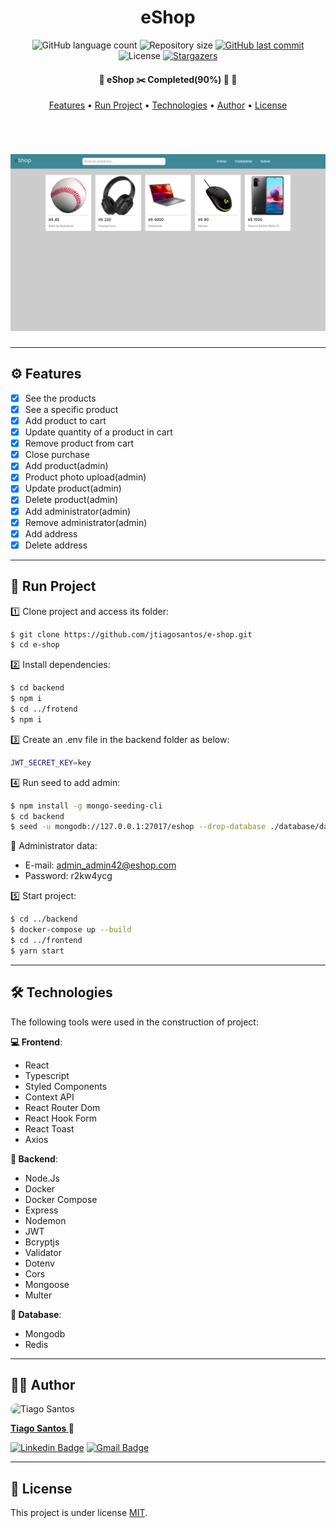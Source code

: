 <h1 align="center">eShop</h1>

<p align="center">
  <img alt="GitHub language count" src="https://img.shields.io/github/languages/count/jtiagosantos/e-shop?color=%green">
  <img alt="Repository size" src="https://img.shields.io/github/repo-size/jtiagosantos/e-shop?color=blue">
  <a href="https://github.com/jtiagosantos/url-shortener/commits/master">
    <img alt="GitHub last commit" src="https://img.shields.io/github/last-commit/jtiagosantos/e-shop?color=purple">
  </a>
  <img alt="License" src="https://img.shields.io/badge/license-MIT-brightgreen?color=orange">
   <a href="https://github.com/jtiagosantos/url-shortener/stargazers">
    <img alt="Stargazers" src="https://img.shields.io/github/stars/jtiagosantos/e-shop?style=social">
  </a>
</p>

<h4 align="center"> 
	🚧  eShop ✂️ Completed(90%) 🚀 🚧
</h4>

<p align="center">
  <a href="#-features">Features</a> •
  <a href="#-run-project">Run Project</a> • 
  <a href="#-technologies">Technologies</a> • 
  <a href="#-author">Author</a> • 
  <a href="#-license">License</a>
</p>

<br>

<h1 align="center">
    <img alt="eShop" src=".github/cover.png" />
</h1>

<hr />

## ⚙️ Features

- [x] See the products
- [x] See a specific product
- [x] Add product to cart
- [x] Update quantity of a product in cart
- [x] Remove product from cart
- [x] Close purchase 
- [x] Add product(admin)
- [x] Product photo upload(admin)
- [x] Update product(admin)
- [x] Delete product(admin)
- [x] Add administrator(admin)   
- [x] Remove administrator(admin)
- [x] Add address
- [x] Delete address

<hr>

## 🚀 Run Project

1️⃣ Clone project and access its folder:

```bash
$ git clone https://github.com/jtiagosantos/e-shop.git
$ cd e-shop
```

2️⃣ Install dependencies:

```bash
$ cd backend
$ npm i 
$ cd ../frotend
$ npm i
```

3️⃣ Create an .env file in the backend folder as below:

```bash
JWT_SECRET_KEY=key
```

4️⃣ Run seed to add admin:

```bash
$ npm install -g mongo-seeding-cli
$ cd backend
$ seed -u mongodb://127.0.0.1:27017/eshop --drop-database ./database/data
```

🔐 Administrator data:

- E-mail: admin_admin42@eshop.com
- Password: r2kw4ycg

5️⃣ Start project:

```bash
$ cd ../backend
$ docker-compose up --build
$ cd ../frontend
$ yarn start
```

<hr>

## 🛠 Technologies

The following tools were used in the construction of project:

**💻 Frontend**:

- React
- Typescript
- Styled Components
- Context API
- React Router Dom
- React Hook Form
- React Toast
- Axios

**📶 Backend**:

- Node.Js
- Docker
- Docker Compose
- Express
- Nodemon
- JWT
- Bcryptjs
- Validator
- Dotenv
- Cors
- Mongoose
- Multer

**💾 Database**:

- Mongodb
- Redis

<hr>

## 👨‍💻 Author

<img src="https://avatars.githubusercontent.com/u/63312141?v=4" width="100" alt="Tiago Santos" style="border-radius: 50px;" />

<strong><a href="https://github.com/jtiagosantos">Tiago Santos </a>🚀</strong>

[![Linkedin Badge](https://img.shields.io/badge/linkedin-%230077B5.svg?&style=for-the-badge&logo=linkedin&logoColor=white&link=https://www.linkedin.com/in/jos%C3%A9-tiago-santos-de-lima-aaa4361a4/)](https://www.linkedin.com/in/josetiagosantosdelima/)
[![Gmail Badge](https://img.shields.io/badge/Gmail-D14836?style=for-the-badge&logo=gmail&logoColor=white)](mailto:tiago.santos@icomp.ufam.edu.br)

<hr>

## 📝 License

This project is under license [MIT](./LICENSE).
